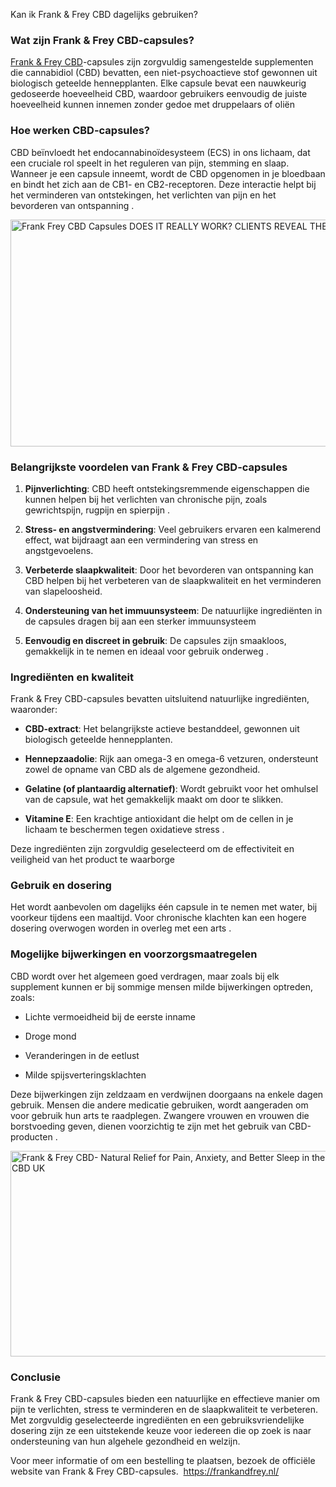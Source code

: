 Kan ik Frank & Frey CBD dagelijks gebruiken?

<div id="post-body-4020430114129411612" class="post-body entry-content float-container">
<h3 class="" data-end="369" data-start="330">Wat zijn Frank &amp; Frey CBD-capsules?</h3>
<p class="" data-end="524" data-start="371"><span class="relative -mx-px my-[-0.2rem] rounded px-px py-[0.2rem] transition-colors duration-100 ease-in-out"><a href="https://frankandfrey.nl/">Frank &amp; Frey CBD</a>-capsules zijn zorgvuldig samengestelde supplementen die cannabidiol (CBD) bevatten, een niet-psychoactieve stof gewonnen uit biologisch geteelde hennepplanten.</span> <span class="relative -mx-px my-[-0.2rem] rounded px-px py-[0.2rem] transition-colors duration-100 ease-in-out">Elke capsule bevat een nauwkeurig gedoseerde hoeveelheid CBD, waardoor gebruikers eenvoudig de juiste hoeveelheid kunnen innemen zonder gedoe met druppelaars of oli&euml;n</span> </p>
<h3 class="" data-end="559" data-start="531">Hoe werken CBD-capsules?</h3>
<p class="" data-end="760" data-start="561"><span class="relative -mx-px my-[-0.2rem] rounded px-px py-[0.2rem] transition-colors duration-100 ease-in-out">CBD be&iuml;nvloedt het endocannabino&iuml;desysteem (ECS) in ons lichaam, dat een cruciale rol speelt in het reguleren van pijn, stemming en slaap.</span> <span class="relative -mx-px my-[-0.2rem] rounded px-px py-[0.2rem] transition-colors duration-100 ease-in-out">Wanneer je een capsule inneemt, wordt de CBD opgenomen in je bloedbaan en bindt het zich aan de CB1- en CB2-receptoren.</span> <span class="relative -mx-px my-[-0.2rem] rounded px-px py-[0.2rem] transition-colors duration-100 ease-in-out">Deze interactie helpt bij het verminderen van ontstekingen, het verlichten van pijn en het bevorderen van ontspanning</span> .</p>
<p class="" data-end="760" data-start="561"><img src="https://blogger.googleusercontent.com/img/b/R29vZ2xl/AVvXsEiruTb7oNjiMDrHw53YnwhaWwW19jPFRFDRD7V4BoTWXqtElf0CUBL53AYeaH5k6yqVWpAJg7izyubNQd724xowr5FWBOu9ofuB2_PkARHNVSCbs3sySWUzLT2U5je4lIJl8bR1qcLmii8zwz_AU4AdiQ8fx3LA1mb_nEVVt06TWvPhm0q2DC9ch0mgrdQ/w640-h363/VCnPr5x-200x200.jpg" alt="Frank Frey CBD Capsules DOES IT REALLY WORK? CLIENTS REVEAL THE TRUTH -  Colab" width="640" height="363" /> </p>
<h3 class="" data-end="824" data-start="767">Belangrijkste voordelen van Frank &amp; Frey CBD-capsules</h3>
<ol data-end="1486" data-start="826">
<li class="" data-end="969" data-start="826">
<p class="" data-end="969" data-start="829"><strong data-end="848" data-start="829">Pijnverlichting</strong>: <span class="relative -mx-px my-[-0.2rem] rounded px-px py-[0.2rem] transition-colors duration-100 ease-in-out">CBD heeft ontstekingsremmende eigenschappen die kunnen helpen bij het verlichten van chronische pijn, zoals gewrichtspijn, rugpijn en spierpijn</span> .</p>
</li>
<li class="" data-end="1086" data-start="971">
<p class="" data-end="1086" data-start="974"><strong data-end="1006" data-start="974">Stress- en angstvermindering</strong>: <span class="relative -mx-px my-[-0.2rem] rounded px-px py-[0.2rem] transition-colors duration-100 ease-in-out">Veel gebruikers ervaren een kalmerend effect, wat bijdraagt aan een vermindering van stress en angstgevoelens.</span></p>
</li>
<li class="" data-end="1200" data-start="1088">
<p class="" data-end="1200" data-start="1091"><strong data-end="1120" data-start="1091">Verbeterde slaapkwaliteit</strong>: <span class="relative -mx-px my-[-0.2rem] rounded px-px py-[0.2rem] transition-colors duration-100 ease-in-out">Door het bevorderen van ontspanning kan CBD helpen bij het verbeteren van de slaapkwaliteit en het verminderen van slapeloosheid.</span></p>
</li>
<li class="" data-end="1324" data-start="1202">
<p class="" data-end="1324" data-start="1205"><strong data-end="1244" data-start="1205">Ondersteuning van het immuunsysteem</strong>: <span class="relative -mx-px my-[-0.2rem] rounded px-px py-[0.2rem] transition-colors duration-100 ease-in-out">De natuurlijke ingredi&euml;nten in de capsules dragen bij aan een sterker immuunsysteem</span></p>
</li>
<li class="" data-end="1486" data-start="1326">
<p class="" data-end="1486" data-start="1329"><strong data-end="1365" data-start="1329">Eenvoudig en discreet in gebruik</strong>: <span class="relative -mx-px my-[-0.2rem] rounded px-px py-[0.2rem] transition-colors duration-100 ease-in-out">De capsules zijn smaakloos, gemakkelijk in te nemen en ideaal voor gebruik onderweg</span> .</p>
</li>
</ol>
<h3 class="" data-end="1522" data-start="1493">Ingredi&euml;nten en kwaliteit</h3>
<p class="" data-end="1602" data-start="1524"><span class="relative -mx-px my-[-0.2rem] rounded px-px py-[0.2rem] transition-colors duration-100 ease-in-out">Frank &amp; Frey CBD-capsules bevatten uitsluitend natuurlijke ingredi&euml;nten, waaronder:</span></p>
<ul data-end="2067" data-start="1604">
<li class="" data-end="1701" data-start="1604">
<p class="" data-end="1701" data-start="1606"><strong data-end="1621" data-start="1606">CBD-extract</strong>: <span class="relative -mx-px my-[-0.2rem] rounded px-px py-[0.2rem] transition-colors duration-100 ease-in-out">Het belangrijkste actieve bestanddeel, gewonnen uit biologisch geteelde hennepplanten.</span></p>
</li>
<li class="" data-end="1803" data-start="1703">
<p class="" data-end="1803" data-start="1705"><strong data-end="1723" data-start="1705">Hennepzaadolie</strong>: <span class="relative -mx-px my-[-0.2rem] rounded px-px py-[0.2rem] transition-colors duration-100 ease-in-out">Rijk aan omega-3 en omega-6 vetzuren, ondersteunt zowel de opname van CBD als de algemene gezondheid.</span></p>
</li>
<li class="" data-end="1928" data-start="1805">
<p class="" data-end="1928" data-start="1807"><strong data-end="1848" data-start="1807">Gelatine (of plantaardig alternatief)</strong>: <span class="relative -mx-px my-[-0.2rem] rounded px-px py-[0.2rem] transition-colors duration-100 ease-in-out">Wordt gebruikt voor het omhulsel van de capsule, wat het gemakkelijk maakt om door te slikken.</span></p>
</li>
<li class="" data-end="2067" data-start="1930">
<p class="" data-end="2067" data-start="1932"><strong data-end="1946" data-start="1932">Vitamine E</strong>: <span class="relative -mx-px my-[-0.2rem] rounded px-px py-[0.2rem] transition-colors duration-100 ease-in-out">Een krachtige antioxidant die helpt om de cellen in je lichaam te beschermen tegen oxidatieve stress</span> .</p>
</li>
</ul>
<p class="" data-end="2147" data-start="2069"><span class="relative -mx-px my-[-0.2rem] rounded px-px py-[0.2rem] transition-colors duration-100 ease-in-out">Deze ingredi&euml;nten zijn zorgvuldig geselecteerd om de effectiviteit en veiligheid van het product te waarborge</span></p>
<h3 class="" data-end="2662" data-start="2639">Gebruik en dosering</h3>
<p class="" data-end="2823" data-start="2664"><span class="relative -mx-px my-[-0.2rem] rounded px-px py-[0.2rem] transition-colors duration-100 ease-in-out">Het wordt aanbevolen om dagelijks &eacute;&eacute;n capsule in te nemen met water, bij voorkeur tijdens een maaltijd.</span> <span class="relative -mx-px my-[-0.2rem] rounded px-px py-[0.2rem] transition-colors duration-100 ease-in-out">Voor chronische klachten kan een hogere dosering overwogen worden in overleg met een arts</span> .</p>
<h3 class="" data-end="2880" data-start="2830">Mogelijke bijwerkingen en voorzorgsmaatregelen</h3>
<p class="" data-end="2960" data-start="2882"><span class="relative -mx-px my-[-0.2rem] rounded px-px py-[0.2rem] transition-colors duration-100 ease-in-out">CBD wordt over het algemeen goed verdragen, maar zoals bij elk supplement kunnen er bij sommige mensen milde bijwerkingen optreden, zoals:</span></p>
<ul data-end="3294" data-start="2962">
<li class="" data-end="3042" data-start="2962">
<p class="" data-end="3042" data-start="2964"><span class="relative -mx-px my-[-0.2rem] rounded px-px py-[0.2rem] transition-colors duration-100 ease-in-out">Lichte vermoeidheid bij de eerste inname</span></p>
</li>
<li class="" data-end="3124" data-start="3044">
<p class="" data-end="3124" data-start="3046"><span class="relative -mx-px my-[-0.2rem] rounded px-px py-[0.2rem] transition-colors duration-100 ease-in-out">Droge mond</span></p>
</li>
<li class="" data-end="3208" data-start="3126">
<p class="" data-end="3208" data-start="3128"><span class="relative -mx-px my-[-0.2rem] rounded px-px py-[0.2rem] transition-colors duration-100 ease-in-out">Veranderingen in de eetlust</span></p>
</li>
<li class="" data-end="3294" data-start="3210">
<p class="" data-end="3294" data-start="3212"><span class="relative -mx-px my-[-0.2rem] rounded px-px py-[0.2rem] transition-colors duration-100 ease-in-out">Milde spijsverteringsklachten</span></p>
</li>
</ul>
<p class="" data-end="3505" data-start="3296"><span class="relative -mx-px my-[-0.2rem] rounded px-px py-[0.2rem] transition-colors duration-100 ease-in-out">Deze bijwerkingen zijn zeldzaam en verdwijnen doorgaans na enkele dagen gebruik.</span> <span class="relative -mx-px my-[-0.2rem] rounded px-px py-[0.2rem] transition-colors duration-100 ease-in-out">Mensen die andere medicatie gebruiken, wordt aangeraden om voor gebruik hun arts te raadplegen.</span> <span class="relative -mx-px my-[-0.2rem] rounded px-px py-[0.2rem] transition-colors duration-100 ease-in-out">Zwangere vrouwen en vrouwen die borstvoeding geven, dienen voorzichtig te zijn met het gebruik van CBD-producten</span> .</p>
<p class="" data-end="3505" data-start="3296"><img src="https://franksfreycbd.co.uk/wp-content/uploads/2025/03/Frank-Frey-CBD.jpg" alt="Frank &amp; Frey CBD- Natural Relief for Pain, Anxiety, and Better Sleep in the  UK - Frank Frey CBD UK" width="640" height="329" /> </p>
<h3 class="" data-end="3525" data-start="3512">Conclusie</h3>
<p class="" data-end="3651" data-start="3527"><span class="relative -mx-px my-[-0.2rem] rounded px-px py-[0.2rem] transition-colors duration-100 ease-in-out">Frank &amp; Frey CBD-capsules bieden een natuurlijke en effectieve manier om pijn te verlichten, stress te verminderen en de slaapkwaliteit te verbeteren.</span> <span class="relative -mx-px my-[-0.2rem] rounded px-px py-[0.2rem] transition-colors duration-100 ease-in-out">Met zorgvuldig geselecteerde ingredi&euml;nten en een gebruiksvriendelijke dosering zijn ze een uitstekende keuze voor iedereen die op zoek is naar ondersteuning van hun algehele gezondheid en welzijn.</span></p>
<p class="" data-end="3735" data-start="3653"><span class="relative -mx-px my-[-0.2rem] rounded px-px py-[0.2rem] transition-colors duration-100 ease-in-out">Voor meer informatie of om een bestelling te plaatsen, bezoek de offici&euml;le website van Frank &amp; Frey CBD-capsules.&nbsp; <a href="https://frankandfrey.nl/">https://frankandfrey.nl/</a></span></p>
</div>
<div class="post-bottom">&nbsp;</div>
